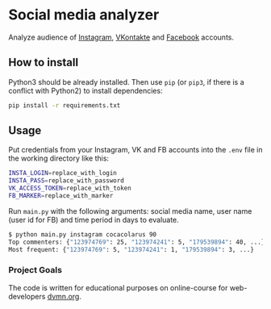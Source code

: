 # Social media analyzer

Analyze audience of [Instagram](https://instagram.com/), [VKontakte](https://vk.com) and [Facebook](https://facebook.com) accounts.

## How to install

Python3 should be already installed.
Then use `pip` (or `pip3`, if there is a conflict with Python2) to install dependencies:

```bash
pip install -r requirements.txt
```

## Usage

Put credentials from your Instagram, VK and FB accounts into the `.env` file in the working directory like this:

```bash
INSTA_LOGIN=replace_with_login
INSTA_PASS=replace_with_password
VK_ACCESS_TOKEN=replace_with_token
FB_MARKER=replace_with_marker
```

Run `main.py` with the following arguments: social media name, user name (user id for FB) and time period in days to evaluate.

```bash
$ python main.py instagram cocacolarus 90
Top commenters: {"123974769": 25, "123974241": 5, "179539894": 40, ...}
Most frequent: {"123974769": 5, "123974241": 1, "179539894": 3, ...}
```

### Project Goals

The code is written for educational purposes on online-course for web-developers [dvmn.org](https://dvmn.org/).
